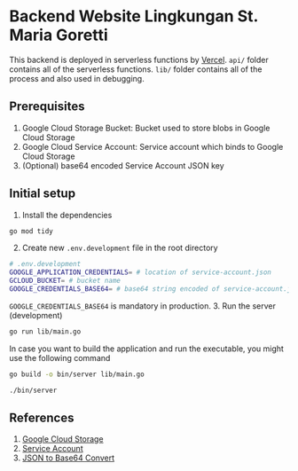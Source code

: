 # Backend Website Lingkungan St. Maria Goretti

This backend is deployed in serverless functions by [Vercel](https://vercel.com). `api/` folder contains all of the serverless functions. `lib/` folder contains all of the process and also used in debugging.

## Prerequisites
1. Google Cloud Storage Bucket: Bucket used to store blobs in Google Cloud Storage
2. Google Cloud Service Account: Service account which binds to Google Cloud Storage
3. (Optional) base64 encoded Service Account JSON key

## Initial setup
1. Install the dependencies
```bash
go mod tidy
```
2. Create new `.env.development` file in the root directory
```bash
# .env.development
GOOGLE_APPLICATION_CREDENTIALS= # location of service-account.json
GCLOUD_BUCKET= # bucket name
GOOGLE_CREDENTIALS_BASE64= # base64 string encoded of service-account.json file
```
`GOOGLE_CREDENTIALS_BASE64` is mandatory in production.
3. Run the server (development)
```bash
go run lib/main.go
```
In case you want to build the application and run the executable, you might use the following command
```bash
go build -o bin/server lib/main.go

./bin/server
```

## References
1. [Google Cloud Storage](https://cloud.google.com/storage/docs)
2. [Service Account](https://cloud.google.com/iam/docs/service-account-overview)
3. [JSON to Base64 Convert](https://codebeautify.org/json-to-base64-converter)